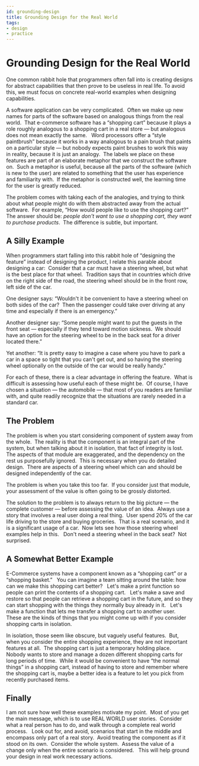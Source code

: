 ```yaml
---
id: grounding-design
title: Grounding Design for the Real World
tags:
- design
- practice
---
```

#  Grounding Design for the Real World

One common rabbit hole that programmers often fall into is creating designs for abstract capabilities that then prove to be useless in real life. To avoid this, we must focus on concrete real-world examples when designing capabilities. 

A software application can be very complicated.  Often we make up new names for parts of the software based on analogous things from the real world.  That e-commerce software has a “shopping cart” because it plays a role roughly analogous to a shopping cart in a real store — but analogous does not mean exactly the same.   Word processors offer a “style paintbrush” because it works in a way analogous to a pain brush that paints on a particular style — but nobody expects paint brushes to work this way in reality, because it is just an analogy.  The labels we place on these features are part of an elaborate metaphor that we construct the software on.  Such a metaphor is useful, because all the parts of the software (which is new to the user) are related to something that the user has experience and familiarity with.  If the metaphor is constructed well, the learning time for the user is greatly reduced. 

The problem comes with taking each of the analogies, and trying to think about what people might do with them abstracted away from the actual software.  For example, “How would people like to use the shopping cart?”  The answer should be: _people don't want to use a shopping cart, they want to purchase products_.  The difference is subtle, but important.

## A Silly Example

When programmers start falling into this rabbit hole of “designing the feature” instead of designing the product, I relate this parable about designing a car:  Consider that a car must have a steering wheel, but what is the best place for that wheel.  Tradition says that in countries which drive on the right side of the road, the steering wheel should be in the front row, left side of the car. 

One designer says: “Wouldn't it be convenient to have a steering wheel on both sides of the car?  Then the passenger could take over driving at any time and especially if there is an emergency.” 

Another designer say: “Some people might want to put the guests in the front seat — especially if they tend toward motion sickness.  We should have an option for the steering wheel to be in the back seat for a driver located there.” 

Yet another: “It is pretty easy to imagine a case where you have to park a car in a space so tight that you can't get out, and so having the steering wheel optionally on the outside of the car would be really handy.” 

For each of these, there is a clear advantage in offering the feature.  What is difficult is assessing how useful each of these might be.  Of course, I have chosen a situation — the automobile — that most of you readers are familiar with, and quite readily recognize that the situations are rarely needed in a standard car.

## The Problem

The problem is when you start considering component of system away from the whole.  The reality is that the component is an integral part of the system, but when talking about it in isolation, that fact of integrity is lost.  The aspects of that module are exaggerated, and the dependency on the rest us purposefully ignored.  This is necessary when you do detailed design.  There are aspects of a steering wheel which can and should be designed independently of the car. 

The problem is when you take this too far.  If you consider just that module, your assessment of the value is often going to be grossly distorted. 

The solution to the problem is to always return to the big picture — the complete customer — before assessing the value of an idea.  Always use a story that involves a real user doing a real thing.  User spend 20% of the car life driving to the store and buying groceries.  That is a real scenario, and it is a significant usage of a car.  Now lets see how those steering wheel examples help in this.   Don't need a steering wheel in the back seat?  Not surprised.

## A Somewhat Better Example

E-Commerce systems have a component known as a “shopping cart” or a “shopping basket.”   You can imagine a team sitting around the table: how can we make this shopping cart better?   Let's make a print function so people can print the contents of a shopping cart.   Let's make a save and restore so that people can retrieve a shopping cart in the future, and so they can start shopping with the things they normally buy already in it.   Let's make a function that lets me transfer a shopping cart to another user.  These are the kinds of things that you might come up with if you consider shopping carts in isolation. 

In isolation, those seem like obscure, but vaguely useful features.  But, when you consider the entire shopping experience, they are not important features at all.  The shopping cart is just a temporary holding place.  Nobody wants to store and manage a dozen different shopping carts for long periods of time.  While it would be convenient to have “the normal things” in a shopping cart, instead of having to store and remember where the shopping cart is, maybe a better idea is a feature to let you pick from recently purchased items.

## Finally

I am not sure how well these examples motivate my point.  Most of you get the main message, which is to use REAL WORLD user stories.  Consider what a real person has to do, and walk through a complete real world process.   Look out for, and avoid, scenarios that start in the middle and encompass only part of a real story.  Avoid treating the component as if it stood on its own.  Consider the whole system.  Assess the value of a change only when the entire scenario is considered.   This will help ground your design in real work necessary actions.
